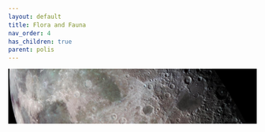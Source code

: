 ```yaml
---
layout: default
title: Flora and Fauna
nav_order: 4
has_children: true
parent: polis
---
```

![](/assets/moon-banner2.jpg)